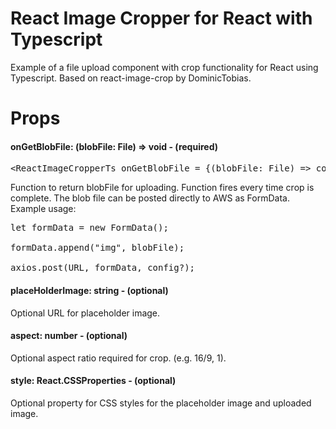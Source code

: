 <h1>React Image Cropper for React with Typescript</h1>
Example of a file upload component with crop functionality for React using Typescript. Based on react-image-crop by DominicTobias.

<h1>Props</h1>
<h4>onGetBlobFile: (blobFile: File) => void - (required)</h4>

<pre>
&lt;ReactImageCropperTs onGetBlobFile = {(blobFile: File) => console.log(blobFile)} /&gt;
</pre>

Function to return blobFile for uploading. Function fires every time crop is complete. The blob file can be posted directly to AWS as FormData. Example usage:

<pre>
let formData = new FormData();

formData.append("img", blobFile);

axios.post(URL, formData, config?);
</pre>

<h4>placeHolderImage: string - (optional)</h4>

Optional URL for placeholder image.

<h4>aspect: number - (optional)</h4>

Optional aspect ratio required for crop. (e.g. 16/9, 1).

<h4>style: React.CSSProperties - (optional)</h4>

Optional property for CSS styles for the placeholder image and uploaded image.